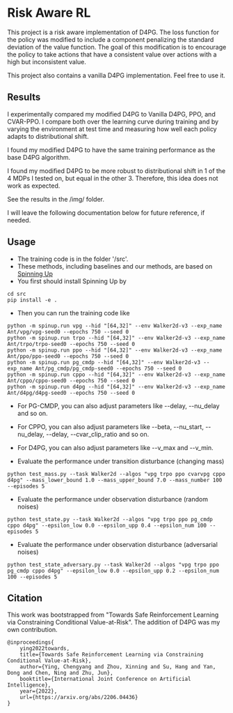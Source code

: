 # Risk Aware RL
This project is a risk aware implementation of D4PG. The loss function for the policy was modified to include a component penalizing the standard deviation of the value function. The goal of this modification is to encourage the policy to take actions that have a consistent value over actions with a high but inconsistent value. 

This project also contains a vanilla D4PG implementation. Feel free to use it.

## Results

I experimentally compared my modified D4PG to Vanilla D4PG, PPO, and CVAR-PPO. I compare both over the learning curve during training and by varying the environment at test time and measuring how well each policy adapts to distributional shift. 

I found my modified D4PG to have the same training performance as the base D4PG algorithm. 

I found my modified D4PG to be more robust to distributional shift in 1 of the 4 MDPs I tested on, but equal in the other 3. Therefore, this idea does not work as expected. 

See the results in the /img/ folder.


I will leave the following documentation below for future reference, if needed. 



## Usage
- The training code is in the folder '/src'.
- These methods, including baselines and our methods, are based on [Spinning Up](https://github.com/openai/spinningup) 
- You first should install Spinning Up by

```
cd src
pip install -e .
```

- Then you can run the training code like

```
python -m spinup.run vpg --hid "[64,32]" --env Walker2d-v3 --exp_name Ant/vpg/vpg-seed0 --epochs 750 --seed 0
python -m spinup.run trpo --hid "[64,32]" --env Walker2d-v3 --exp_name Ant/trpo/trpo-seed0 --epochs 750 --seed 0
python -m spinup.run ppo --hid "[64,32]" --env Walker2d-v3 --exp_name Ant/ppo/ppo-seed0 --epochs 750 --seed 0
python -m spinup.run pg_cmdp --hid "[64,32]" --env Walker2d-v3 --exp_name Ant/pg_cmdp/pg_cmdp-seed0 --epochs 750 --seed 0 
python -m spinup.run cppo --hid "[64,32]" --env Walker2d-v3 --exp_name Ant/cppo/cppo-seed0 --epochs 750 --seed 0
python -m spinup.run d4pg --hid "[64,32]" --env Walker2d-v3 --exp_name Ant/d4pg/d4pg-seed0 --epochs 750 --seed 0
```

- For PG-CMDP, you can also adjust parameters like --delay, --nu_delay and so on.

- For CPPO, you can also adjust parameters like --beta, --nu_start, --nu_delay, --delay, --cvar_clip_ratio and so on.

- For D4PG, you can also adjust parameters like --v_max and --v_min.


- Evaluate the performance under transition disturbance (changing mass)
```
python test_mass.py --task Walker2d --algos "vpg trpo ppo cvarvpg cppo d4pg" --mass_lower_bound 1.0 --mass_upper_bound 7.0 --mass_number 100 --episodes 5
```

- Evaluate the performance under observation disturbance (random noises)
```
python test_state.py --task Walker2d --algos "vpg trpo ppo pg_cmdp cppo d4pg" --epsilon_low 0.0 --epsilon_upp 0.4 --epsilon_num 100 --episodes 5
```

- Evaluate the performance under observation disturbance (adversarial noises)
```
python test_state_adversary.py --task Walker2d --algos "vpg trpo ppo pg_cmdp cppo d4pg" --epsilon_low 0.0 --epsilon_upp 0.2 --epsilon_num 100 --episodes 5
```


## Citation

This work was bootstrapped from "Towards Safe Reinforcement Learning via Constraining Conditional Value-at-Risk". The addition of D4PG was my own contribution.

```
@inproceedings{
    ying2022towards,
    title={Towards Safe Reinforcement Learning via Constraining Conditional Value-at-Risk},
    author={Ying, Chengyang and Zhou, Xinning and Su, Hang and Yan, Dong and Chen, Ning and Zhu, Jun},
    booktitle={International Joint Conference on Artificial Intelligence},
    year={2022},
    url={https://arxiv.org/abs/2206.04436}
}
```

